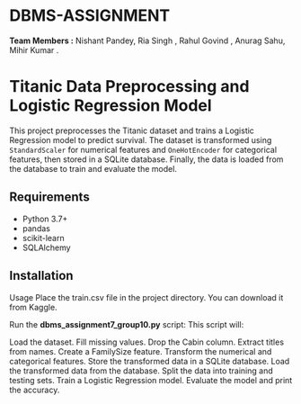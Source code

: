 # DBMS-ASSIGNMENT
**Team Members :**
Nishant Pandey,
Ria Singh ,
Rahul Govind ,
Anurag Sahu,
Mihir Kumar .

# Titanic Data Preprocessing and Logistic Regression Model

This project preprocesses the Titanic dataset and trains a Logistic Regression model to predict survival. The dataset is transformed using `StandardScaler` for numerical features and `OneHotEncoder` for categorical features, then stored in a SQLite database. Finally, the data is loaded from the database to train and evaluate the model.

## Requirements

- Python 3.7+
- pandas
- scikit-learn
- SQLAlchemy

## Installation

Usage
Place the train.csv file in the project directory. You can download it from Kaggle.

Run the **dbms_assignment7_group10.py** script:
This script will:

Load the dataset.
Fill missing values.
Drop the Cabin column.
Extract titles from names.
Create a FamilySize feature.
Transform the numerical and categorical features.
Store the transformed data in a SQLite database.
Load the transformed data from the database.
Split the data into training and testing sets.
Train a Logistic Regression model.
Evaluate the model and print the accuracy.
